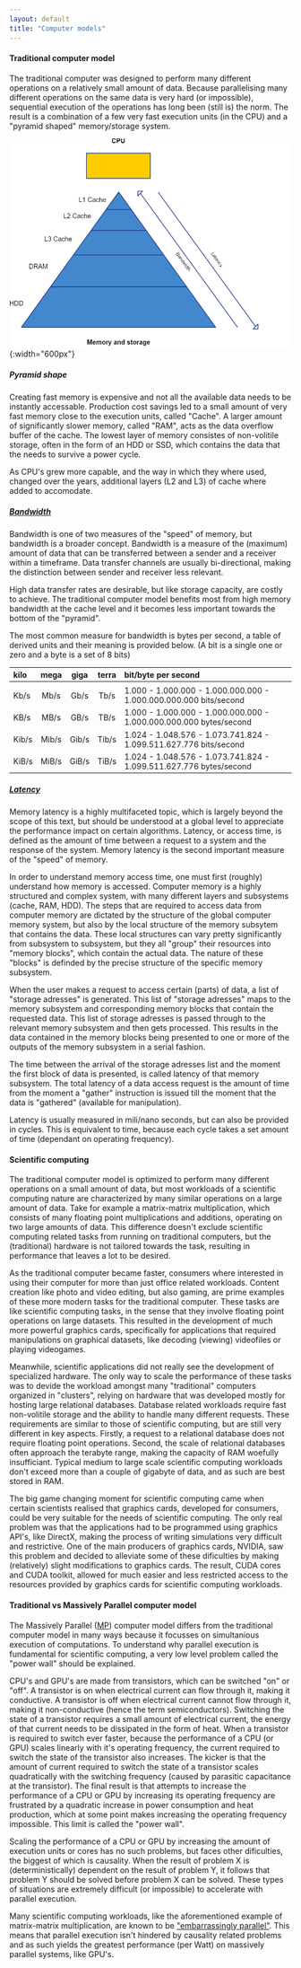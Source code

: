 ```yaml
---
layout: default
title: "Computer models"
--- 
```


#### Traditional computer model

The traditional computer was designed to perform many different operations on a relatively small amount of data. Because parallelising many different operations on the same data is very hard (or impossible), sequential execution of the operations has long been (still is) the norm. The result is a combination of a few very fast execution units (in the CPU) and a "pyramid shaped" memory/storage system. 

![Piramid](../image/Traditional-computer.png){:width="600px"}

##### Pyramid shape

Creating fast memory is expensive and not all the available data needs to be instantly accessable. Production cost savings led to a small amount of very fast memory close to the execution units, called "Cache". A larger amount of significantly slower memory, called "RAM", acts as the data overflow buffer of the cache. The lowest layer of memory consistes of non-volitile storage, often in the form of an HDD or SSD, which contains the data that the needs to survive a power cycle.

As CPU's grew more capable, and the way in which they where used, changed over the years, additional layers (L2 and L3) of cache where added to accomodate.

##### [Bandwidth](https://en.wikipedia.org/wiki/Bandwidth_%28computing%29)

Bandwidth is one of two measures of the "speed" of memory, but bandwidth is a broader concept. Bandwidth is a measure of the (maximum) amount of data that can be transferred between a sender and a receiver within a timeframe. Data transfer channels are usually bi-directional, making the distinction between sender and receiver less relevant.

High data transfer rates are desirable, but like storage capacity, are costly to achieve. The traditional computer model benefits most from high memory bandwidth at the cache level and it becomes less important towards the bottom of the "pyramid".

The most common measure for bandwidth is bytes per second, a table of derived units and their meaning is provided below. (A bit is a single one or zero and a byte is a set of 8 bits)

| kilo  | mega  | giga  | terra | bit/byte per second                                                |
|:------|:-----:|:-----:|:-----:|:-------------------------------------------------------------------|
|       |       |       |       |                                                                    |
| Kb/s  | Mb/s  | Gb/s  | Tb/s  | 1.000 - 1.000.000 - 1.000.000.000 - 1.000.000.000.000 bits/second  |
| KB/s  | MB/s  | GB/s  | TB/s  | 1.000 - 1.000.000 - 1.000.000.000 - 1.000.000.000.000 bytes/second |
| Kib/s | Mib/s | Gib/s | Tib/s | 1.024 - 1.048.576 - 1.073.741.824 - 1.099.511.627.776 bits/second  |
| KiB/s | MiB/s | GiB/s | TiB/s | 1.024 - 1.048.576 - 1.073.741.824 - 1.099.511.627.776 bytes/second |

##### [Latency](https://en.wikipedia.org/wiki/Latency_%28engineering%29)

Memory latency is a highly multifaceted topic, which is largely beyond the scope of this text, but should be understood at a global level to appreciate the performance impact on certain algorithms. Latency, or access time, is defined as the amount of time between a request to a system and the response of the system. Memory latency is the second important measure of the "speed" of memory.

In order to understand memory access time, one must first (roughly) understand how memory is accessed. Computer memory is a highly structured and complex system, with many different layers and subsystems (cache, RAM, HDD). The steps that are required to access data from computer memory are dictated by the structure of the global computer memory system, but also by the local structure of the memory subsytem that contains the data. These local structures can vary pretty significantly from subsystem to subsystem, but they all "group" their resources into "memory blocks", which contain the actual data. The nature of these "blocks" is definded by the precise structure of the specific memory subsystem.

When the user makes a request to access certain (parts) of data, a list of "storage adresses" is generated. This list of "storage adresses" maps to the memory subsystem and corresponding memory blocks that contain the requested data. This list of storage adresses is passed through to the relevant memory subsystem and then gets processed. This results in the data contained in the memory blocks being presented to one or more of the outputs of the memory subsystem in a serial fashion.

The time between the arrival of the storage adresses list and the moment the first block of data is presented, is called latency of that memory subsystem. The total latency of a data access request is the amount of time from the moment a "gather" instruction is issued till the moment that the data is "gathered" (available for manipulation). 

Latency is usually measured in mili/nano seconds, but can also be provided in cycles. This is equivalent to time, because each cycle takes a set amount of time (dependant on operating frequency).

#### Scientific computing

The traditional computer model is optimized to perform many different operations on a small amount of data, but most workloads of a scientific computing nature are characterized by many similar operations on a large amount of data. Take for example a matrix-matrix multiplication, which consists of many floating point multiplications and additions, operating on two large amounts of data. This difference doesn't exclude scientific computing related tasks from running on traditional computers, but the (traditional) hardware is not tailored towards the task, resulting in performance that leaves a lot to be desired.

As the traditional computer became faster, consumers where interested in using their computer for more than just office related workloads. Content creation like photo and video editing, but also gaming, are prime examples of these more modern tasks for the traditional computer. These tasks are like scientific computing tasks, in the sense that they involve floating point operations on large datasets. This resulted in the development of much more powerful graphics cards, specifically for applications that required manipulations on graphical datasets, like decoding (viewing) videofiles or playing videogames.

Meanwhile, scientific applications did not really see the development of specialized hardware. The only way to scale the performance of these tasks was to devide the workload amongst many "traditional" computers organized in "clusters", relying on hardware that was developed mostly for hosting large relational databases. Database related workloads require fast non-volitile storage and the ability to handle many different requests. These requirements are similar to those of scientific computing, but are still very different in key aspects. Firstly, a request to a relational database does not require floating point operations. Second, the scale of relational databases often approach the terabyte range, making the capacity of RAM woefully insufficiant. Typical medium to large scale scientific computing workloads don't exceed more than a couple of gigabyte of data, and as such are best stored in RAM.

The big game changing moment for scientific computing came when certain scientists realised that graphics cards, developed for consumers, could be very suitable for the needs of scientific computing. The only real problem was that the applications had to be programmed using graphics API's, like DirectX, making the process of writing simulations very difficult and restrictive. One of the main producers of graphics cards, NVIDIA, saw this problem and decided to alleviate some of these dificulties by making (relatively) slight modifications to graphics cards. The result, CUDA cores and CUDA toolkit, allowed for much easier and less restricted access to the resources provided by graphics cards for scientific computing workloads.

#### Traditional vs Massively Parallel computer model

The Massively Parallel ([MP](https://en.wikipedia.org/wiki/Massively_parallel)) computer model differs from the traditional computer model in many ways because it focusses on simultanious execution of computations. To understand why parallel execution is fundamental for scientific computing, a very low level problem called the "power wall" should be explained.

CPU's and GPU's are made from transistors, which can be switched "on" or "off". A transistor is on when electrical current can flow through it, making it conductive. A transistor is off when electrical current cannot flow through it, making it non-conductive (hence the term semiconductors). Switching the state of a transistor requires a small amount of electrical current, the energy of that current needs to be dissipated in the form of heat. When a transistor is required to switch ever faster, because the performance of a CPU (or GPU) scales linearly with it's operating frequency, the current required to switch the state of the transistor also increases. The kicker is that the amount of current required to switch the state of a transistor scales quadratically with the switching frequency (caused by parasitic capacitance at the transistor). The final result is that attempts to increase the performance of a CPU or GPU by increasing its operating frequency are frustrated by a quadratic increase in power consumption and heat production, which at some point makes increasing the operating frequency impossible. This limit is called the "power wall".

Scaling the performance of a CPU or GPU by increasing the amount of execution units or cores has no such problems, but faces other dificulties, the biggest of which is causality. When the result of problem X is (deterministically) dependent on the result of problem Y, it follows that problem Y should be solved before problem X can be solved. These types of situations are extremely difficult (or impossible) to accelerate with parallel execution.

Many scientific computing workloads, like the aforementioned example of matrix-matrix multiplication, are known to be ["embarrassingly parallel"](https://en.wikipedia.org/wiki/Embarrassingly_parallel). This means that parallel execution isn't hindered by causality related problems and as such yields the greatest performance (per Watt) on massively parallel systems, like GPU's.